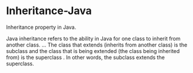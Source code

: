 # Inheritance-Java

Inheritance property in Java.

Java inheritance refers to the ability in Java for one class to inherit from another class. ... The class that extends (inherits from another class) is the subclass and the class that is being extended (the class being inherited from) is the superclass . In other words, the subclass extends the superclass.
